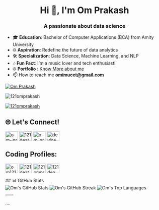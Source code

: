 <h1 align="center">Hi 👋, I'm Om Prakash</h1>
<h3 align="center">A passionate about data science</h3>


- 🎓 **Education**: Bachelor of Computer Applications (BCA) from Amity University 
- 🌐 **Aspiration**: Redefine the future of data analytics
- 🛠️ **Specialization**: Data Science, Machine Learning, and NLP
- 🎶 **Fun Fact**: I’m a music lover and tech enthusiast!
- 🌐 **Portfolio** : [Know More about me](https://omprakas.me)
- 📫 How to reach me **omimucet@gmail.com**
<p align="left"> <a href="https://www.linkedin.com/comm/mynetwork/discovery-see-all?usecase=PEOPLE_FOLLOWS&followMember=om~prakash target="blank"><img src="https://img.shields.io/twitter/follow/Om Prakash?logo=twitter&style=for-the-badge" alt="Om Prakash" /></a> </p>

<p align="left"> <img src="https://komarev.com/ghpvc/?username=121omprakash&label=Profile%20views&color=0e75b6&style=flat" alt="121omprakash" /> </p>

<p align="left"> <a href="https://github.com/ryo-ma/github-profile-trophy"><img src="https://github-profile-trophy.vercel.app/?username=121omprakash" alt="121omprakash" /></a> </p>



## 🌐 Let's Connect!
<p align="left">
  <a href="https://linkedin.com/in/om~prakash" target="blank"><img align="center" src="https://raw.githubusercontent.com/rahuldkjain/github-profile-readme-generator/master/src/images/icons/Social/linked-in-alt.svg" alt="om~prakash" height="30" width="40" /></a>
<a href="https://twitter.com/121deathboy" target="blank"><img align="center" src="https://raw.githubusercontent.com/rahuldkjain/github-profile-readme-generator/master/src/images/icons/Social/twitter.svg" alt="121deatboy" height="30" width="40" /></a>
<a href="https://instagram.com/om_prakash.in" target="blank"><img align="center" src="https://raw.githubusercontent.com/rahuldkjain/github-profile-readme-generator/master/src/images/icons/Social/instagram.svg" alt="om_prakash.in" height="30" width="40" /></a>
<a href="https://www.youtube.com/c/device gyan" target="blank"><img align="center" src="https://raw.githubusercontent.com/rahuldkjain/github-profile-readme-generator/master/src/images/icons/Social/youtube.svg" alt="device gyan" height="30" width="40" /></a>
</p>

## Coding Profiles:
<p algin="left">
  <a href="https://www.codechef.com/users/om121prakash" target="blank"><img align="center" src="https://cdn.jsdelivr.net/npm/simple-icons@3.1.0/icons/codechef.svg" alt="om121prakash" height="30" width="40" /></a>
        <a href="https://www.hackerrank.com/121deathboy" target="blank"><img align="center" src="https://raw.githubusercontent.com/rahuldkjain/github-profile-readme-generator/master/src/images/icons/Social/hackerrank.svg" alt="121deathboy" height="30" width="40" /></a>
        <a href="https://www.leetcode.com/121omprakash" target="blank"><img align="center" src="https://raw.githubusercontent.com/rahuldkjain/github-profile-readme-generator/master/src/images/icons/Social/leet-code.svg" alt="121omprakasg" height="30" width="40" /></a>
        <a href="https://auth.geeksforgeeks.org/user/121deaw7sd" target="blank"><img align="center" src="https://raw.githubusercontent.com/rahuldkjain/github-profile-readme-generator/master/src/images/icons/Social/geeks-for-geeks.svg"   alt="121deaw7sd" height="30" width="40" /></a>
</p>
## 📊 GitHub Stats

<div align="left">
  <img src="https://github-readme-stats.vercel.app/api?username=121omprakash&show_icons=true&theme=dark" alt="Om's GitHub Stats" />
  <img src="https://github-readme-streak-stats.herokuapp.com/?user=121omprakash&theme=dark" alt="Om's GitHub Streak" />
  <img src="https://github-readme-stats.vercel.app/api/top-langs/?username=121omprakash&layout=compact&theme=dark" alt="Om's Top Languages" />
</div>
____

....